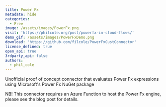 ```yaml
---
title: Power Fx
metadate: hide
categories:
  - Free
image: /assets/images/PowerFx.png
visit: 'https://philcole.org/post/powerfx-in-cloud-flows/'
demo_gif: /assets/images/PowerFxDemo.png
download: 'https://github.com/filcole/PowerFxCustConnector'
license_defined: true
open_api: true
3rdparty_api: false
authors:
  - phil_cole
---
```

Unofficial proof of concept connector that evaluates Power Fx expressions using Microsoft's Power Fx NuGet package

NB! This connector requires an Azure Function to host the Power Fx engine, please see the blog post for details.  



